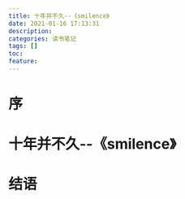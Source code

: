 ```yaml
---
title: 十年并不久--《smilence》
date: 2021-01-16 17:13:31
description:
categories: 读书笔记
tags: []
toc:
feature:
---
```


# 序

<!-- more -->

# 十年并不久--《smilence》

# 结语